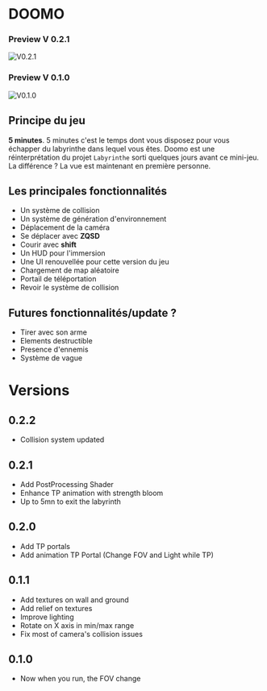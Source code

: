 # DOOMO

### Preview V 0.2.1
![V0.2.1](/presentation/v020gif.gif)

### Preview V 0.1.0
![V0.1.0](/presentation/doomgif.gif)

## Principe du jeu

**5 minutes**. 5 minutes c'est le temps dont vous disposez pour vous échapper du labyrinthe dans lequel vous êtes.
Doomo est une réinterprétation du projet `Labyrinthe` sorti quelques jours avant ce mini-jeu.
La différence ? La vue est maintenant en première personne.

## Les principales fonctionnalités

- Un système de collision
- Un système de génération d'environnement
- Déplacement de la caméra
- Se déplacer avec **ZQSD**
- Courir avec **shift**
- Un HUD pour l'immersion
- Une UI renouvellée pour cette version du jeu
- Chargement de map aléatoire
- Portail de téléportation
- Revoir le système de collision

## Futures fonctionnalités/update ?

- Tirer avec son arme
- Elements destructible
- Presence d'ennemis
- Système de vague

# Versions

## 0.2.2

- Collision system updated

## 0.2.1

- Add PostProcessing Shader
- Enhance TP animation with strength bloom
- Up to 5mn to exit the labyrinth

## 0.2.0

- Add TP portals
- Add animation TP Portal (Change FOV and Light while TP)

## 0.1.1

- Add textures on wall and ground
- Add relief on textures
- Improve lighting
- Rotate on X axis in min/max range
- Fix most of camera's collision issues

## 0.1.0

- Now when you run, the FOV change

